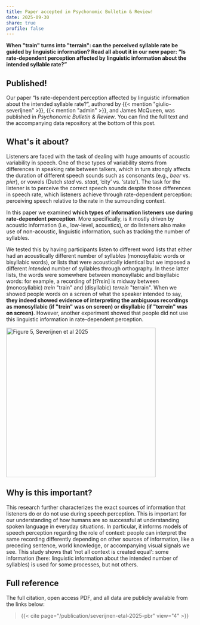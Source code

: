 ```yaml
---
title: Paper accepted in Psychonomic Bulletin & Review!
date: 2025-09-30
share: true
profile: false
---
```


**When "train" turns into "terrain": can the perceived syllable rate be guided by linguistic information? Read all about it in our new paper: “Is rate-dependent perception affected by linguistic information about the intended syllable rate?”**

<!--more-->

## Published!

Our paper “Is rate-dependent perception affected by linguistic information about the intended syllable rate?”, authored by {{< mention "giulio-severijnen" >}}, {{< mention "admin" >}}, and James McQueen, was published in *Psychonomic Bulletin & Review*. You can find the full text and the accompanying data repository at the bottom of this post.

## What's it about?

Listeners are faced with the task of dealing with huge amounts of acoustic variability in speech. One of these types of variability stems from differences in speaking rate between talkers, which in turn strongly affects the duration of different speech sounds such as consonants (e.g., *beer* vs. *pier*), or vowels (Dutch *stad* vs. *staat*, ‘city’ vs. ‘state’). The task for the listener is to perceive the correct speech sounds despite those differences in speech rate, which listeners achieve through rate-dependent perception: perceiving speech relative to the rate in the surrounding context.

In this paper we examined **which types of information listeners use during rate-dependent perception**. More specifically, is it mostly driven by acoustic information (i.e., low-level, acoustics), or do listeners also make use of non-acoustic, linguistic information, such as tracking the number of syllables.

We tested this by having participants listen to different word lists that either had an acoustically different number of syllables (monosyllabic words or bisyllabic words), or lists that were acoustically identical but we imposed a different *intended* number of syllables through orthography. In these latter lists, the words were somewhere between monosyllabic and bisyllabic words: for example, a recording of [t?rɛin] is midway between (monosyllabic) *trein* "train" and (disyllabic) *terrein* "terrain". When we showed people words on a screen of what the speaker intended to say, **they indeed showed evidence of interpreting the ambiguous recordings as monosyllabic (if "trein" was on screen) or disyllabic (if "terrein" was on screen)**. However, another experiment showed that people did not use this linguistic information in rate-dependent perception.

<img src="https://media.springernature.com/full/springer-static/image/art%3A10.3758%2Fs13423-025-02746-x/MediaObjects/13423_2025_2746_Fig5_HTML.png" alt="Figure 5, Severijnen et al 2025" width="400"/>

## Why is this important?

This research further characterizes the exact sources of information that listeners do or do not use during speech perception. This is important for our understanding of how humans are so successful at understanding spoken language in everyday situations. In particular, it informs models of speech perception regarding the role of context: people can interpret the same recording differently depending on other sources of information, like a preceding sentence, world knowledge, or accompanying visual signals we see. This study shows that 'not all context is created equal': some information (here: linguistic information about the intended number of syllables) is used for some processes, but not others.

## Full reference

The full citation, open access PDF, and all data are publicly available from the links below:

> {{< cite page="/publication/severijnen-etal-2025-pbr" view="4" >}}
